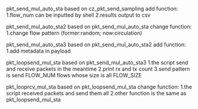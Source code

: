 pkt_send_mul_auto_sta
  based on cz_pkt_send_sampling
  add function:
    1.flow_num can be inputted by shell
    2.results output to csv

pkt_send_mul_auto_sta2
  based on pkt_send_mul_auto_sta
  change function:
    1.change flow pattern (former:random; now:circulation)

pkt_send_mul_auto_sta3
  based on pkt_send_mul_auto_sta2
  add function:
    1.add metadata in payload

pkt_loopsend_mul_sta
    based on pkt_send_mul_auto_sta3
    1.the script send and receive packets in the meantime
    2.print rx and tx count
    3.send pattern is send FLOW_NUM flows whose size is all FLOW_SIZE

pkt_looprcv_mul_sta
  based on pkt_loopsend_mul_sta
  change function:
  1.the script received packets and send them all
  2.other function is the same as pkt_loopsend_mul_sta
